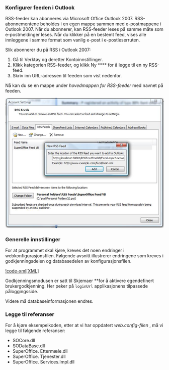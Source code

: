 <!-- markdownlint-disable-file MD041 -->
### Konfigurer feeden i Outlook

RSS-feeder kan abonneres via Microsoft Office Outlook 2007. RSS-abonnementene beholdes i en egen mappe sammen med e-postmappene i Outlook 2007. Når du abonnerer, kan RSS-feeder leses på samme måte som e-postmeldinger leses. Når du klikker på en bestemt feed, vises alle innleggene i samme format som vanlig e-post i e-postleserruten.

Slik abonnerer du på RSS i Outlook 2007:

1. Gå til Verktøy og deretter Kontoinnstillinger.
2. Klikk kategorien RSS-feeder, og klikk Ny **** for å legge til en ny RSS-feed.
3. Skriv inn URL-adressen til feeden som vist nedenfor.

Nå kan du se en mappe under *hovedmappen for RSS-feeder* med navnet på feeden.

![RSS-feeder mappe -skjermbilde][img1]

### Generelle innstillinger

For at programmet skal kjøre, kreves det noen endringer i webkonfigurasjonsfilen. Følgende avsnitt illustrerer endringene som kreves i godkjenningsdelen og databasedelen av konfigurasjonsfilen.

[!code-xml[XML]](../rss-webconfig.xml)

Godkjenningsmodusen er satt til Skjemaer **for å aktivere egendefinert brukergodkjenning. Her peker på `loginUrl` applikasjonens tilpassede påloggingsside.

Videre må databaseinformasjonen endres.

### Legge til referanser

For å kjøre eksempelkoden, etter at vi har oppdatert *web.config-filen* , må vi legge til følgende referanser:

* SOCore.dll
* SODataBase.dll
* SuperOffice. Ettermæle.dll
* SuperOffice. Tjenester.dll
* SuperOffice. Services.Impl.dll

<!-- Referenced links -->

<!-- Referenced images -->
[img1]: ../../media/image035.jpg
